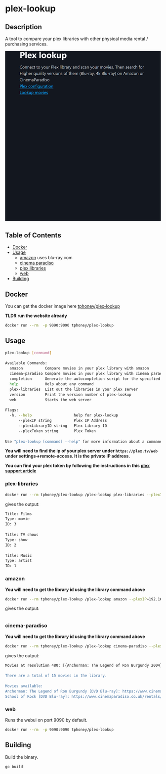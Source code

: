 # plex-lookup

## Description

A tool to compare your plex libraries with other physical media rental / purchasing services.

![demo](demo.gif)

## Table of Contents

- [Docker](#Docker)
- [Usage](#usage)
  - [amazon](#amazon) uses blu-ray.com
  - [cinema paradiso](#cinema-paradiso)
  - [plex libraries](#plex-libraries)
  - [web](#web)
- [Building](#building)

## Docker

You can get the docker image here [tphoney/plex-lookup](https://hub.docker.com/r/tphoney/plex-lookup)

**TLDR run the website already**

```bash
docker run --rm  -p 9090:9090 tphoney/plex-lookup
```

## Usage

```bash
plex-lookup [command]

Available Commands:
  amazon          Compare movies in your plex library with amazon
  cinema-paradiso Compare movies in your plex library with cinema paradiso
  completion      Generate the autocompletion script for the specified shell
  help            Help about any command
  plex-libraries  List out the libraries in your plex server
  version         Print the version number of plex-lookup
  web             Starts the web server

Flags:
  -h, --help                   help for plex-lookup
      --plexIP string          Plex IP Address
      --plexLibraryID string   Plex Library ID
      --plexToken string       Plex Token

Use "plex-lookup [command] --help" for more information about a command.
```

**You will need to find the ip of your plex server under `https://plex.tv/web` under settings->remote-access. It is the private IP address.**

**You can find your plex token by following the instructions in this [plex support article](https://support.plex.tv/articles/204059436-finding-an-authentication-token-x-plex-token/)**

### plex-libraries

```bash
docker run --rm tphoney/plex-lookup /plex-lookup plex-libraries --plexIP=192.168.1.150 --plexToken=secret
```

gives the output:

```bash
Title: Films
Type: movie
ID: 3

Title: TV shows
Type: show
ID: 2

Title: Music
Type: artist
ID: 1
```

### amazon

**You will need to get the library id using the library command above**

```bash
docker run --rm tphoney/plex-lookup /plex-lookup amazon --plexIP=192.168.1.3 --plexLibraryID=3 --plexToken=<secrets>
```

gives the output:

```bash
```

### cinema-paradiso

**You will need to get the library id using the library command above**

```bash
docker run --rm tphoney/plex-lookup /plex-lookup cinema-paradiso --plexIP=192.168.1.3 --plexLibraryID=3 --plexToken=<secrets>
```

gives the output:

```bash
Movies at resolution 480: [{Anchorman: The Legend of Ron Burgundy 2004} {Bombshell: The Hedy Lamarr Story 2018} {Boycie in Belgrade 2021} {Elvira's Haunted Hills 2002} {The Great Outdoors 1988} {Heist 2001} {Hitchcock/Truffaut 2016} {Kingpin 1996} {Napoleon Dynamite 2004} {Ong-Bak 2003} {Pink Floyd: Meddle - A Classic Album Under Review 2007} {Pink Floyd: The Wall 1982} {Radiohead: OK Computer - A Classic Album Under Review 2006} {School of Rock 2003} {Thin Lizzy Rock Review 2020}]

There are a total of 15 movies in the library.

Movies available:
Anchorman: The Legend of Ron Burgundy [DVD Blu-ray]: https://www.cinemaparadiso.co.uk/rentals/anchorman-the-legend-of-ron-burgundy-10478.html
School of Rock [DVD Blu-ray]: https://www.cinemaparadiso.co.uk/rentals/school-of-rock-2585.html
```

### web

Runs the webui on port 9090 by default.

```bash
docker run --rm  -p 9090:9090 tphoney/plex-lookup
```

## Building

Build the binary.

```bash
go build
```
